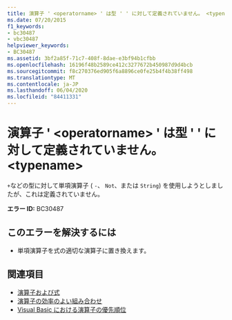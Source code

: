 ```yaml
---
title: 演算子 ' <operatorname> ' は型 ' ' に対して定義されていません。 <typename>
ms.date: 07/20/2015
f1_keywords:
- bc30487
- vbc30487
helpviewer_keywords:
- BC30487
ms.assetid: 3bf2a85f-71c7-408f-8dae-e3bf94b1cfbb
ms.openlocfilehash: 16196f48b2589ce412c3277672b450987d9d4bcb
ms.sourcegitcommit: f8c270376ed905f6a8896ce0fe25b4f4b38ff498
ms.translationtype: MT
ms.contentlocale: ja-JP
ms.lasthandoff: 06/04/2020
ms.locfileid: "84411331"
---
```

# <a name="operator-operatorname-is-not-defined-for-type-typename"></a>演算子 ' \<operatorname> ' は型 ' ' に対して定義されていません。 \<typename>
`+`などの型に対して単項演算子 ( `-`、 `Not`、または `String`) を使用しようとしましたが、これは定義されていません。  
  
 **エラー ID:** BC30487  
  
## <a name="to-correct-this-error"></a>このエラーを解決するには  
  
- 単項演算子を式の適切な演算子に置き換えます。  
  
## <a name="see-also"></a>関連項目

- [演算子および式](../programming-guide/language-features/operators-and-expressions/index.md)
- [演算子の効率のよい組み合わせ](../programming-guide/language-features/operators-and-expressions/efficient-combination-of-operators.md)
- [Visual Basic における演算子の優先順位](../language-reference/operators/operator-precedence.md)
